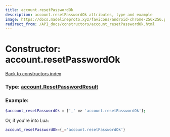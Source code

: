```yaml
---
title: account.resetPasswordOk
description: account.resetPasswordOk attributes, type and example
image: https://docs.madelineproto.xyz/favicons/android-chrome-256x256.png
redirect_from: /API_docs/constructors/account_resetPasswordOk.html
---
```

# Constructor: account.resetPasswordOk  
[Back to constructors index](index.md)






### Type: [account.ResetPasswordResult](../types/account.ResetPasswordResult.md)


### Example:

```php
$account_resetPasswordOk = ['_' => 'account.resetPasswordOk'];
```  


Or, if you're into Lua:

```lua
account_resetPasswordOk={_='account.resetPasswordOk'}

```


